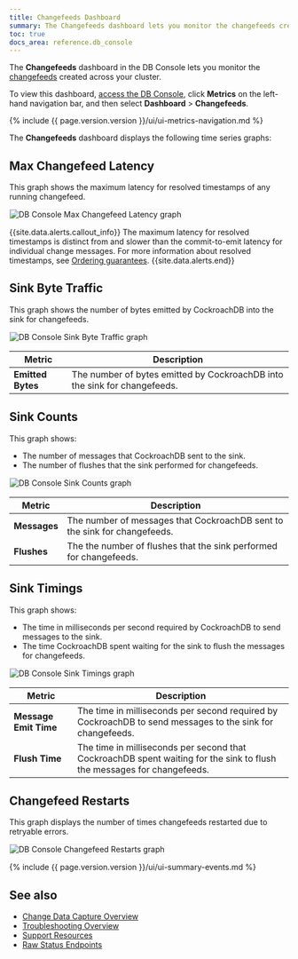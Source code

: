 ```yaml
---
title: Changefeeds Dashboard
summary: The Changefeeds dashboard lets you monitor the changefeeds created across your cluster.
toc: true
docs_area: reference.db_console
---
```


The **Changefeeds** dashboard in the DB Console lets you monitor the [changefeeds](change-data-capture-overview.html) created across your cluster.

To view this dashboard, [access the DB Console](ui-overview.html#db-console-access), click **Metrics** on the left-hand navigation bar, and then select **Dashboard** > **Changefeeds**.

{% include {{ page.version.version }}/ui/ui-metrics-navigation.md %}

The **Changefeeds** dashboard displays the following time series graphs:

## Max Changefeed Latency

This graph shows the maximum latency for resolved timestamps of any running changefeed.

<img src="{{ 'images/v23.1/ui_max_changefeed.png' | relative_url }}" alt="DB Console Max Changefeed Latency graph" style="border:1px solid #eee;max-width:100%" />

{{site.data.alerts.callout_info}}
The maximum latency for resolved timestamps is distinct from and slower than the commit-to-emit latency for individual change messages. For more information about resolved timestamps, see [Ordering guarantees](changefeed-messages.html#ordering-guarantees).
{{site.data.alerts.end}}

## Sink Byte Traffic

This graph shows the number of bytes emitted by CockroachDB into the sink for changefeeds.

<img src="{{ 'images/v23.1/ui_sink_byte_traffic.png' | relative_url }}" alt="DB Console Sink Byte Traffic graph" style="border:1px solid #eee;max-width:100%" />

Metric | Description
--------|----
**Emitted Bytes** | The number of bytes emitted by CockroachDB into the sink for changefeeds.

## Sink Counts

This graph shows:

- The number of messages that CockroachDB sent to the sink.
- The number of flushes that the sink performed for changefeeds.

<img src="{{ 'images/v23.1/ui_sink_counts.png' | relative_url }}" alt="DB Console Sink Counts graph" style="border:1px solid #eee;max-width:100%" />

Metric | Description
--------|----
**Messages** | The number of messages that CockroachDB sent to the sink for changefeeds.
**Flushes** | The the number of flushes that the sink performed for changefeeds.

## Sink Timings

This graph shows:

- The time in milliseconds per second required by CockroachDB to send messages to the sink.
- The time CockroachDB spent waiting for the sink to flush the messages for changefeeds.

<img src="{{ 'images/v23.1/ui_sink_timings.png' | relative_url }}" alt="DB Console Sink Timings graph" style="border:1px solid #eee;max-width:100%" />

Metric | Description
--------|----
**Message Emit Time** | The time in milliseconds per second required by CockroachDB to send messages to the sink for changefeeds.
**Flush Time** | The time in milliseconds per second that CockroachDB spent waiting for the sink to flush the messages for changefeeds.

## Changefeed Restarts

This graph displays the number of times changefeeds restarted due to retryable errors.

<img src="{{ 'images/v23.1/ui_changefeed_restarts.png' | relative_url }}" alt="DB Console Changefeed Restarts graph" style="border:1px solid #eee;max-width:100%" />

{% include {{ page.version.version }}/ui/ui-summary-events.md %}

## See also

- [Change Data Capture Overview](change-data-capture-overview.html)
- [Troubleshooting Overview](troubleshooting-overview.html)
- [Support Resources](support-resources.html)
- [Raw Status Endpoints](monitoring-and-alerting.html#raw-status-endpoints)
